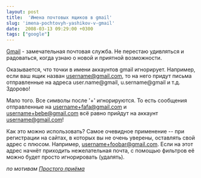 ```yaml
---
layout: post
title:  'Имена почтовых ящиков в gmail'
slug: 'imena-pochtovyh-yashikov-v-gmail'
date:  2008-03-13 09:29:00 +0300
tags: ["google"]
---
```


[Gmail](http://gmail.com) - замечательная почтовая служба. Не перестаю удивляться и радоваться, когда узнаю о новой и приятной возможности.

Оказывается, что точки в имени аккаунтов gmail игнорирует. Например, если ваш ящик назван username@gmail.com, то на него придут письма отправленные на адреса user.name@gmail, u.sername@gmail и т.д. Здорово!

Мало того. Все символы после '+' игнорируются. То есть сообщения отправленные на username+fafa@gmail.com и username+bebe@gmail.com всё равно прийдут на аккаунт username@gmail.com!

Как это можно использовать? Самое очевидное применение -- при регистрации на сайтах, в которых вы не очень уверены, оставлять свой адрес с плюсом. Например, username+foobar@gmail.com. Если на этот адрес начнёт приходить нежелательная почта, с помощью фильтров её можно будет просто игнорировать (удалять).

*по мотивам* [*Простого приёма*](http://www.googleapps.ru/2008/03/blog-post_12.html)

